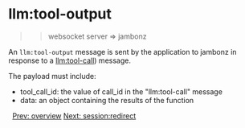 # llm:tool-output

>> websocket server => jambonz

An `llm:tool-output` message is sent by the application to jambonz in response to a [llm:tool-call](docs/ws/llm-tool-call/)) message.

The payload must include:
- tool_call_id: the value of call_id in the "llm:tool-call" message
- data: an object containing the results of the function

<p class="flex">
<span>&nbsp;</span>
<a href="/docs/ws/overview">Prev: overview</a>
<a href="/docs/ws/session-redirect">Next: session:redirect</a>
</p>
